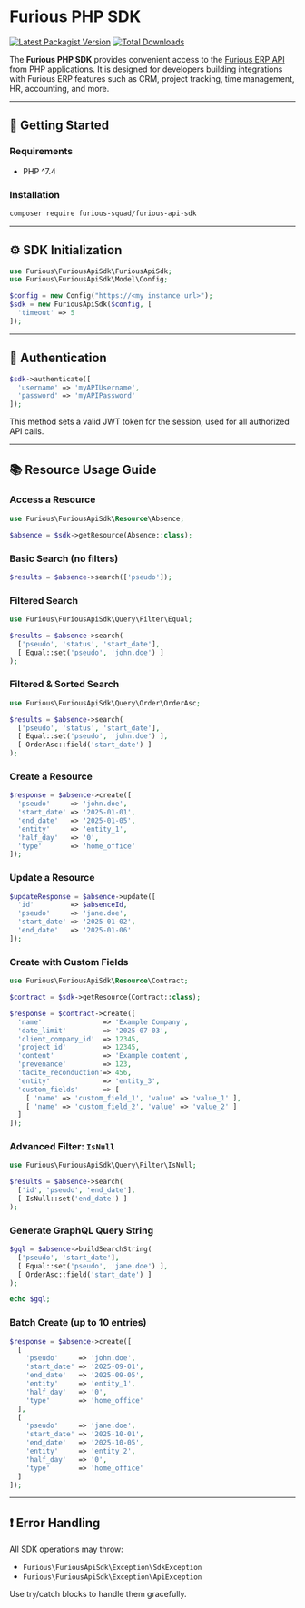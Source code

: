 # Furious PHP SDK

[![Latest Packagist Version](https://img.shields.io/packagist/v/furious-squad/furious-api-sdk?logo=github&logoColor=white&style=flat-square)](https://packagist.org/packages/furious-squad/furious-api-sdk)
[![Total Downloads](https://img.shields.io/packagist/dt/furious-squad/furious-api-sdk.svg?logo=github&logoColor=white&style=flat-square)](https://packagist.org/packages/furious-squad/furious-api-sdk)

The **Furious PHP SDK** provides convenient access to the [Furious ERP API](https://furious-squad.com) from PHP applications. It is designed for developers building integrations with Furious ERP features such as CRM, project tracking, time management, HR, accounting, and more.

---

## 🚀 Getting Started

### Requirements

* PHP ^7.4

### Installation

```bash
composer require furious-squad/furious-api-sdk
```

---

## ⚙️ SDK Initialization

```php
use Furious\FuriousApiSdk\FuriousApiSdk;
use Furious\FuriousApiSdk\Model\Config;

$config = new Config("https://<my instance url>");
$sdk = new FuriousApiSdk($config, [
  'timeout' => 5
]);
```

---

## 🔐 Authentication

```php
$sdk->authenticate([
  'username' => 'myAPIUsername',
  'password' => 'myAPIPassword'
]);
```

This method sets a valid JWT token for the session, used for all authorized API calls.

---

## 📚 Resource Usage Guide

### Access a Resource

```php
use Furious\FuriousApiSdk\Resource\Absence;

$absence = $sdk->getResource(Absence::class);
```

### Basic Search (no filters)

```php
$results = $absence->search(['pseudo']);
```

### Filtered Search

```php
use Furious\FuriousApiSdk\Query\Filter\Equal;

$results = $absence->search(
  ['pseudo', 'status', 'start_date'],
  [ Equal::set('pseudo', 'john.doe') ]
);
```

### Filtered & Sorted Search

```php
use Furious\FuriousApiSdk\Query\Order\OrderAsc;

$results = $absence->search(
  ['pseudo', 'status', 'start_date'],
  [ Equal::set('pseudo', 'john.doe') ],
  [ OrderAsc::field('start_date') ]
);
```

### Create a Resource

```php
$response = $absence->create([
  'pseudo'     => 'john.doe',
  'start_date' => '2025-01-01',
  'end_date'   => '2025-01-05',
  'entity'     => 'entity_1',
  'half_day'   => '0',
  'type'       => 'home_office'
]);
```

### Update a Resource

```php
$updateResponse = $absence->update([
  'id'         => $absenceId,
  'pseudo'     => 'jane.doe',
  'start_date' => '2025-01-02',
  'end_date'   => '2025-01-06'
]);

```

### Create with Custom Fields

```php
use Furious\FuriousApiSdk\Resource\Contract;

$contract = $sdk->getResource(Contract::class);

$response = $contract->create([
  'name'               => 'Example Company',
  'date_limit'         => '2025-07-03',
  'client_company_id'  => 12345,
  'project_id'         => 12345,
  'content'            => 'Example content',
  'prevenance'         => 123,
  'tacite_reconduction'=> 456,
  'entity'             => 'entity_3',
  'custom_fields'      => [
    [ 'name' => 'custom_field_1', 'value' => 'value_1' ],
    [ 'name' => 'custom_field_2', 'value' => 'value_2' ]
  ]
]);
```

### Advanced Filter: `IsNull`

```php
use Furious\FuriousApiSdk\Query\Filter\IsNull;

$results = $absence->search(
  ['id', 'pseudo', 'end_date'],
  [ IsNull::set('end_date') ]
);
```

### Generate GraphQL Query String

```php
$gql = $absence->buildSearchString(
  ['pseudo', 'start_date'],
  [ Equal::set('pseudo', 'jane.doe') ],
  [ OrderAsc::field('start_date') ]
);

echo $gql;
```

### Batch Create (up to 10 entries)

```php
$response = $absence->create([
  [
    'pseudo'     => 'john.doe',
    'start_date' => '2025-09-01',
    'end_date'   => '2025-09-05',
    'entity'     => 'entity_1',
    'half_day'   => '0',
    'type'       => 'home_office'
  ],
  [
    'pseudo'     => 'jane.doe',
    'start_date' => '2025-10-01',
    'end_date'   => '2025-10-05',
    'entity'     => 'entity_2',
    'half_day'   => '0',
    'type'       => 'home_office'
  ]
]);
```

---

## ❗ Error Handling

All SDK operations may throw:

* `Furious\FuriousApiSdk\Exception\SdkException`
* `Furious\FuriousApiSdk\Exception\ApiException`

Use try/catch blocks to handle them gracefully.
